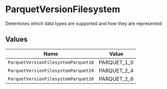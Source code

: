 # ParquetVersionFilesystem

Determines which data types are supported and how they are represented


## Values

| Name                                | Value                               |
| ----------------------------------- | ----------------------------------- |
| `ParquetVersionFilesystemParquet10` | PARQUET_1_0                         |
| `ParquetVersionFilesystemParquet24` | PARQUET_2_4                         |
| `ParquetVersionFilesystemParquet26` | PARQUET_2_6                         |